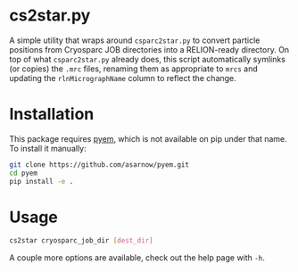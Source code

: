 # cs2star.py

A simple utility that wraps around `csparc2star.py` to convert particle positions from Cryosparc JOB directories into a RELION-ready directory. On top of what `csparc2star.py` already does, this script automatically symlinks (or copies) the `.mrc` files, renaming them as appropriate to `mrcs` and updating the `rlnMicrographName` column to reflect the change.

# Installation

This package requires [pyem](https://github.com/asarnow/pyem), which is not available on pip under that name. To install it manually:

```bash
git clone https://github.com/asarnow/pyem.git
cd pyem
pip install -e .
```

# Usage

```bash
cs2star cryosparc_job_dir [dest_dir]
```

A couple more options are available, check out the help page with `-h`.
